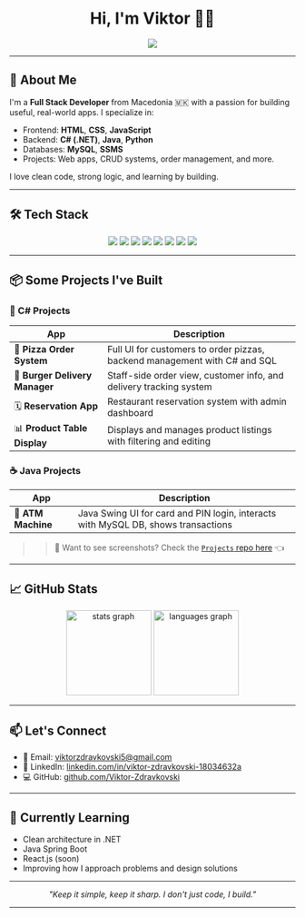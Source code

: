 <h1 align="center">Hi, I'm Viktor 👨‍💻</h1>
<p align="center">
  <img src="https://readme-typing-svg.herokuapp.com?font=Fira+Code&size=24&duration=3000&pause=1000&color=00F7FF&center=true&vCenter=true&width=435&lines=Full+Stack+Developer;Code.+Build.+Deploy."/>
</p>

---

## 🚀 About Me
I'm a **Full Stack Developer** from Macedonia 🇲🇰 with a passion for building useful, real-world apps. I specialize in:
- Frontend: **HTML**, **CSS**, **JavaScript**
- Backend: **C# (.NET)**, **Java**, **Python**
- Databases: **MySQL**, **SSMS**
- Projects: Web apps, CRUD systems, order management, and more.

I love clean code, strong logic, and learning by building.

---

## 🛠️ Tech Stack

<p align="center">
  <img src="https://img.shields.io/badge/HTML5-E34F26?style=for-the-badge&logo=html5&logoColor=white" />
  <img src="https://img.shields.io/badge/CSS3-1572B6?style=for-the-badge&logo=css3&logoColor=white" />
  <img src="https://img.shields.io/badge/JavaScript-F7DF1E?style=for-the-badge&logo=javascript&logoColor=black" />
  <img src="https://img.shields.io/badge/C%23-239120?style=for-the-badge&logo=c-sharp&logoColor=white" />
  <img src="https://img.shields.io/badge/Java-007396?style=for-the-badge&logo=java&logoColor=white" />
  <img src="https://img.shields.io/badge/Python-14354C?style=for-the-badge&logo=python&logoColor=white" />
  <img src="https://img.shields.io/badge/MySQL-005C84?style=for-the-badge&logo=mysql&logoColor=white" />
  <img src="https://img.shields.io/badge/SSMS-CC2927?style=for-the-badge&logo=microsoftsqlserver&logoColor=white" />
</p>

---

## 📦 Some Projects I've Built

### 🔹 C# Projects
| App | Description |
|-----|-------------|
| 🍕 **Pizza Order System** | Full UI for customers to order pizzas, backend management with C# and SQL |
| 🍔 **Burger Delivery Manager** | Staff-side order view, customer info, and delivery tracking system |
| 🗓️ **Reservation App** | Restaurant reservation system with admin dashboard |
| 📊 **Product Table Display** | Displays and manages product listings with filtering and editing |

### ☕ Java Projects
| App | Description |
|-----|-------------|
| 🏧 **ATM Machine** | Java Swing UI for card and PIN login, interacts with MySQL DB, shows transactions |

> > 📸 Want to see screenshots? Check the [`Projects` repo here](https://github.com/Viktor-Zdravkovski/Projects) 👈

---

## 📈 GitHub Stats

<div align="center">
  <img src="https://github-readme-stats.vercel.app/api?username=viktor-zdravkovski&hide_title=false&hide_rank=false&show_icons=true&include_all_commits=true&count_private=true&disable_animations=false&theme=dracula&locale=en&hide_border=false" height="150" alt="stats graph"  />
  <img src="https://github-readme-stats.vercel.app/api/top-langs?username=viktor-zdravkovski&locale=en&hide_title=false&layout=compact&card_width=320&langs_count=5&theme=dracula&hide_border=false" height="150" alt="languages graph"  />
</div>

---

## 📫 Let's Connect

- 📧 Email: [viktorzdravkovski5@gmail.com](mailto:viktorzdravkovski5@gmail.com)
- 💼 LinkedIn: [linkedin.com/in/viktor-zdravkovski-18034632a](https://www.linkedin.com/in/viktor-zdravkovski-18034632a/)
- 💻 GitHub: [github.com/Viktor-Zdravkovski](https://github.com/Viktor-Zdravkovski)


---

## 🧠 Currently Learning
- Clean architecture in .NET
- Java Spring Boot
- React.js (soon)
- Improving how I approach problems and design solutions

---

<p align="center"><i>"Keep it simple, keep it sharp. I don't just code, I build."</i></p>

---

